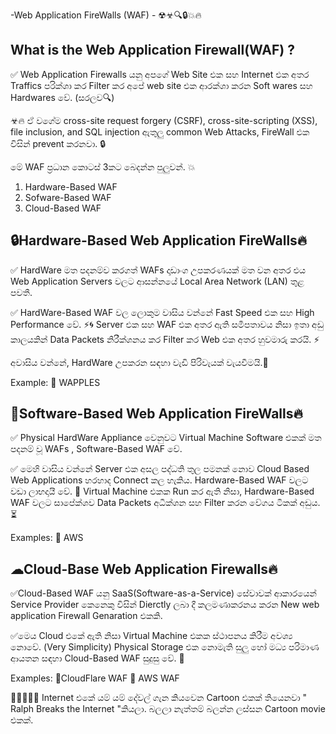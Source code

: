 -Web Application FireWalls (WAF) -
☢☣🔍🔒💥🔥

What is the Web Application Firewall(WAF) ?
-----------------------------------------------
✅ Web Application Firewalls යනු අපගේ Web Site එක සහ Internet එක අතර Traffics පරික්ශා කර Filter කර අපේ web site එක ආරක්ශා කරන Soft wares සහ Hardwares වේ. (සරලව🔍)

☣🔥 ඒ වගේම cross-site request forgery (CSRF), cross-site-scripting (XSS), file inclusion, and SQL injection ඇතුලු common Web Attacks, FireWall එක විසින් prevent කරනවා. 🔒

මේ WAF ප්‍රධාන කොටස් 3කට බෙදන්න පුලුවන්. 💥

1. Hardware-Based WAF
2. Sofware-Based WAF
3. Cloud-Based WAF

🔒Hardware-Based Web Application FireWalls🔥
-------------------------------------------------
✅ HardWare මත පදනම්ව කරගත් WAFs දෘඩාංග උපකරණයක් මත වන අතර එය Web Application Servers වලට ආසන්නයේ Local Area Network (LAN) තුළ පවතී.

✅ HardWare-Based WAF වල ලොකුම වාසිය වන්නේ Fast Speed එක සහ High Performance වේ. ⚡🌀
Server එක සහ WAF එක අතර ඇති සමීපතාවය නිසා ඉතා අඩු කාලයකින් Data Packets නිරීක්ශනය කර Filter කර Web එක අතර හුවමාරු කරයි. ⚡

අවාසිය වන්නේ, HardWare උපකරන සඳහා වැඩි පිරිවැයක් වැයවීමයි.🤑

Example: 💠 WAPPLES

🌈Software-Based Web Application FireWalls🔥
------------------------------------------------
✅ Physical HardWare Appliance වෙනුවට Virtual Machine Software එකක් මත පදනම් වූ WAFs , Software-Based WAF වේ.

✅ මෙහි වාසිය වන්නේ Server එක අසල පද්ධති තුල පමනක් නොව Cloud Based Web Applications හරහාද Connect කල හැකිය. Hardware-Based WAF වලට වඩා ලාභදායී වේ. 🤑
Virtual Machine එකක Run කර ඇති නිසා, Hardware-Based WAF වලට සාපේක්ශව Data Packets අධීක්ශන සහ Filter කරන වේගය ටිකක් අඩුය.⏳

Examples: 💠 AWS

☁Cloud-Base Web Application Firewalls🔥
------------------------------------------------ 
✅Cloud-Based WAF යනු SaaS(Software-as-a-Service) සේවාවක් ආකාරයෙන් Service Provider කෙනෙකු විසින් Dierctly ලබා දී කලමණාකරනය කරන New web application Firewall Genaration එකකි.

✅මෙය Cloud එකේ ඇති නිසා Virtual Machine එකක ස්ථාපනය කිරීම අවශ්‍ය නොවේ. (Very Simplicity)
Physical Storage එක නොමැති සුලු හෝ මධ්‍ය පරිමාණ ආයතන සඳහා Cloud-Based WAF සුදුසු වේ. 🤑

Examples: 💠CloudFlare WAF
                   💠 AWS WAF
                  

👨‍💻👩‍💻😍 Internet එකේ යම් යම් දේවල් ගැන කියවෙන Cartoon එකක් තියෙනවා 
" Ralph Breaks the Internet "කියලා.
බලලා නැත්තම් බලන්න ලස්සන Cartoon movie එකක්.
